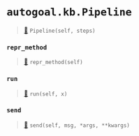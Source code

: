 # `autogoal.kb.Pipeline`

> [📝](https://github.com/autogal/autogoal/blob/main/autogoal/kb/_algorithm.py#L404)
> `Pipeline(self, steps)`

### `repr_method`

> [📝](https://github.com/autogoal/autogoal/blob/main/autogoal/utils/__init__.py#L87)
> `repr_method(self)`

### `run`

> [📝](https://github.com/autogoal/autogoal/blob/main/autogoal/kb/_algorithm.py#L422)
> `run(self, x)`

### `send`

> [📝](https://github.com/autogoal/autogoal/blob/main/autogoal/kb/_algorithm.py#L408)
> `send(self, msg, *args, **kwargs)`

